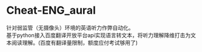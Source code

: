 # Cheat-ENG_aural
针对弱监管（无摄像头）环境的英语听力作弊自动化。  
基于python接入百度翻译开放平台api实现语言转文本，将听力理解降维打击为文本阅读理解。(百度有翻译量限制，额度应付考试够用了)
